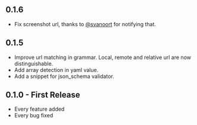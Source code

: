## 0.1.6
 * Fix screenshot url, thanks to [@svanoort](https://github.com/svanoort) for notifying that.

## 0.1.5
* Improve url matching in grammar. Local, remote and relative url are now distinguishable.
* Add array detection in yaml value.
* Add a snippet for json_schema validator.

## 0.1.0 - First Release
* Every feature added
* Every bug fixed
